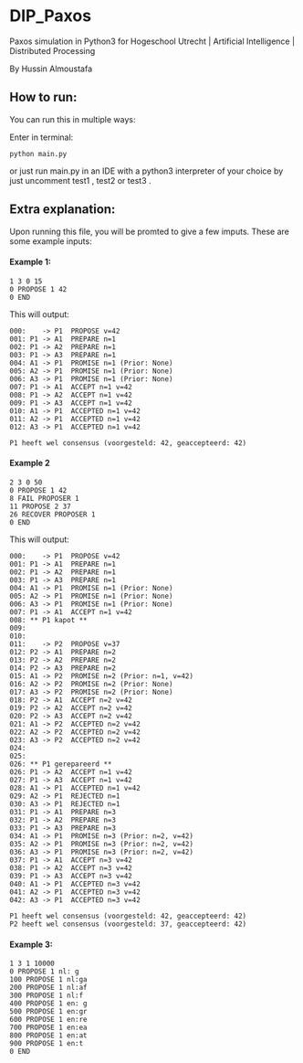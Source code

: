 # DIP_Paxos
Paxos simulation in Python3 for Hogeschool Utrecht | Artificial Intelligence | Distributed Processing

By Hussin Almoustafa

## How to run:
You can run this in multiple ways:

Enter in terminal:
```
python main.py
```
or just run main.py in an IDE with a python3 interpreter of your choice by just uncomment test1 , test2 or test3 .

## Extra explanation:
Upon running this file, you will be promted to give a few imputs.
These are some example inputs:

#### Example 1:
```
1 3 0 15
0 PROPOSE 1 42
0 END
```
This will output:
```
000:    -> P1  PROPOSE v=42
001: P1 -> A1  PREPARE n=1
002: P1 -> A2  PREPARE n=1
003: P1 -> A3  PREPARE n=1
004: A1 -> P1  PROMISE n=1 (Prior: None)
005: A2 -> P1  PROMISE n=1 (Prior: None)
006: A3 -> P1  PROMISE n=1 (Prior: None)
007: P1 -> A1  ACCEPT n=1 v=42
008: P1 -> A2  ACCEPT n=1 v=42
009: P1 -> A3  ACCEPT n=1 v=42
010: A1 -> P1  ACCEPTED n=1 v=42
011: A2 -> P1  ACCEPTED n=1 v=42
012: A3 -> P1  ACCEPTED n=1 v=42

P1 heeft wel consensus (voorgesteld: 42, geaccepteerd: 42)
```

#### Example 2
```
2 3 0 50
0 PROPOSE 1 42
8 FAIL PROPOSER 1
11 PROPOSE 2 37
26 RECOVER PROPOSER 1
0 END
```
This will output:
```
000:    -> P1  PROPOSE v=42
001: P1 -> A1  PREPARE n=1
002: P1 -> A2  PREPARE n=1
003: P1 -> A3  PREPARE n=1
004: A1 -> P1  PROMISE n=1 (Prior: None)
005: A2 -> P1  PROMISE n=1 (Prior: None)
006: A3 -> P1  PROMISE n=1 (Prior: None)
007: P1 -> A1  ACCEPT n=1 v=42
008: ** P1 kapot **
009:
010:
011:    -> P2  PROPOSE v=37
012: P2 -> A1  PREPARE n=2
013: P2 -> A2  PREPARE n=2
014: P2 -> A3  PREPARE n=2
015: A1 -> P2  PROMISE n=2 (Prior: n=1, v=42)
016: A2 -> P2  PROMISE n=2 (Prior: None)
017: A3 -> P2  PROMISE n=2 (Prior: None)
018: P2 -> A1  ACCEPT n=2 v=42
019: P2 -> A2  ACCEPT n=2 v=42
020: P2 -> A3  ACCEPT n=2 v=42
021: A1 -> P2  ACCEPTED n=2 v=42
022: A2 -> P2  ACCEPTED n=2 v=42
023: A3 -> P2  ACCEPTED n=2 v=42
024:
025:
026: ** P1 gerepareerd **
026: P1 -> A2  ACCEPT n=1 v=42
027: P1 -> A3  ACCEPT n=1 v=42
028: A1 -> P1  ACCEPTED n=1 v=42
029: A2 -> P1  REJECTED n=1
030: A3 -> P1  REJECTED n=1
031: P1 -> A1  PREPARE n=3
032: P1 -> A2  PREPARE n=3
033: P1 -> A3  PREPARE n=3
034: A1 -> P1  PROMISE n=3 (Prior: n=2, v=42)
035: A2 -> P1  PROMISE n=3 (Prior: n=2, v=42)
036: A3 -> P1  PROMISE n=3 (Prior: n=2, v=42)
037: P1 -> A1  ACCEPT n=3 v=42
038: P1 -> A2  ACCEPT n=3 v=42
039: P1 -> A3  ACCEPT n=3 v=42
040: A1 -> P1  ACCEPTED n=3 v=42
041: A2 -> P1  ACCEPTED n=3 v=42
042: A3 -> P1  ACCEPTED n=3 v=42

P1 heeft wel consensus (voorgesteld: 42, geaccepteerd: 42)
P2 heeft wel consensus (voorgesteld: 37, geaccepteerd: 42)
```

#### Example 3:
```
1 3 1 10000 
0 PROPOSE 1 nl: g
100 PROPOSE 1 nl:ga
200 PROPOSE 1 nl:af
300 PROPOSE 1 nl:f 
400 PROPOSE 1 en: g
500 PROPOSE 1 en:gr
600 PROPOSE 1 en:re
700 PROPOSE 1 en:ea
800 PROPOSE 1 en:at
900 PROPOSE 1 en:t 
0 END
```
